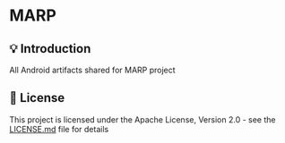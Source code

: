 <h1>MARP</h1>

## 💡 Introduction
All Android artifacts shared for MARP project

## 📜 License

This project is licensed under the Apache License, Version 2.0 - see the [LICENSE.md](https://github.com/bogdanzurac/marp-android-packages/blob/master/LICENSE) file for details
